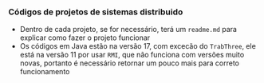 ### Códigos de projetos de sistemas distribuido

* Dentro de cada projeto, se for necessário, terá um `readme.md` para explicar como fazer o projeto funcionar
* Os códigos em Java estão na versão 17, com excecão do `TrabThree`, ele está na versão 11 por usar `RMI`, que não funciona com versões muito novas, portanto é necessário retornar um pouco mais para correto funcionamento

